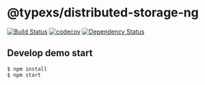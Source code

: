 # @typexs/distributed-storage-ng

[![Build Status](https://travis-ci.org/typexs/typexs.svg?branch=master)](https://travis-ci.org/typexs/typexs)
[![codecov](https://codecov.io/gh/typexs/typexs/branch/master/graph/badge.svg)](https://codecov.io/gh/typexs/typexs)
[![Dependency Status](https://david-dm.org/typexs/typexs.svg)](https://david-dm.org/typexs/typexs)


## Develop demo start

```
$ npm install
$ npm start 
```
